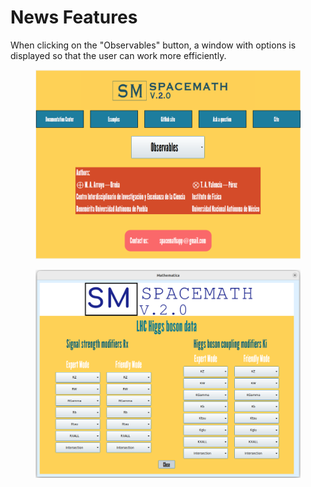 # News Features

When clicking on the "Observables" button, a window with options is displayed so that the user can work more efficiently.

<figure><img src="../../.gitbook/assets/Caratula.png" alt=""><figcaption></figcaption></figure>

<figure><img src="../../.gitbook/assets/HBDwin.png" alt=""><figcaption></figcaption></figure>
